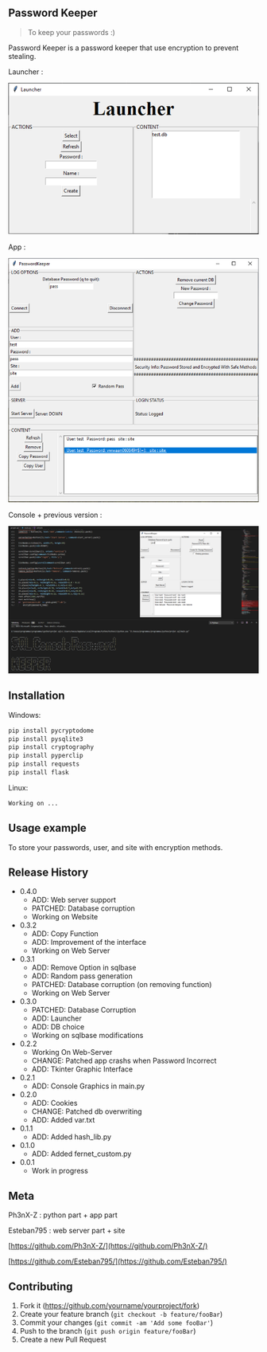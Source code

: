 ## Password Keeper
> To keep your passwords :)

Password Keeper is a password keeper that use encryption to prevent stealing.

Launcher :

![](launcher.png)

App :

![](header14.PNG)

Console + previous version :

![](header2.png)
## Installation

Windows:

```sh
pip install pycryptodome
pip install pysqlite3
pip install cryptography
pip install pyperclip
pip install requests
pip install flask
```
Linux:

```sh
Working on ...
```

## Usage example

To store your passwords, user, and site with encryption methods.


## Release History
* 0.4.0
    * ADD: Web server support
    * PATCHED: Database corruption
    * Working on Website
* 0.3.2
    * ADD: Copy Function
    * ADD: Improvement of the interface
    * Working on Web Server
* 0.3.1
    * ADD: Remove Option in sqlbase
    * ADD: Random pass generation
    * PATCHED: Database corruption (on removing function)
    * Working on Web Server
* 0.3.0
    * PATCHED: Database Corruption
    * ADD: Launcher
    * ADD: DB choice
    * Working on sqlbase modifications
* 0.2.2
    * Working On Web-Server
    * CHANGE: Patched app crashs when Password Incorrect
    * ADD: Tkinter Graphic Interface
* 0.2.1
    * ADD: Console Graphics in main.py
* 0.2.0
    * ADD: Cookies
    * CHANGE: Patched db overwriting
    * ADD: Added var.txt
* 0.1.1
    * ADD: Added hash_lib.py
* 0.1.0
    * ADD: Added fernet_custom.py
* 0.0.1
    * Work in progress

## Meta

Ph3nX-Z : python part + app part

Esteban795 : web server part + site

[https://github.com/Ph3nX-Z/](https://github.com/Ph3nX-Z/)

[https://github.com/Esteban795/](https://github.com/Esteban795/)

## Contributing

1. Fork it (<https://github.com/yourname/yourproject/fork>)
2. Create your feature branch (`git checkout -b feature/fooBar`)
3. Commit your changes (`git commit -am 'Add some fooBar'`)
4. Push to the branch (`git push origin feature/fooBar`)
5. Create a new Pull Request
